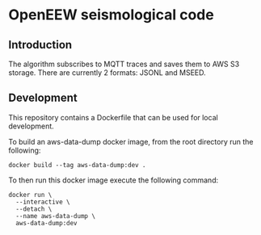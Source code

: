 # OpenEEW seismological code

## Introduction

The algorithm subscribes to MQTT traces and saves them to AWS S3 storage.
There are currently 2 formats: JSONL and MSEED.

## Development

This repository contains a Dockerfile that can be used for local development.

To build an aws-data-dump docker image, from the root directory run the following:

```
docker build --tag aws-data-dump:dev .
```

To then run this docker image execute the following command:

```
docker run \
  --interactive \
  --detach \
  --name aws-data-dump \
  aws-data-dump:dev
```
